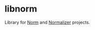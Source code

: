 # libnorm
Library for [Norm](https://github.com/krre/norm) and [Normalizer](https://github.com/krre/normalizer) projects.
